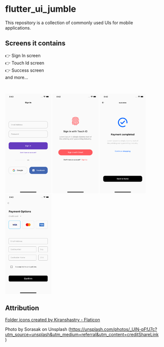 
# flutter_ui_jumble
This repository is a collection of commonly used UIs for mobile applications.

## Screens it contains
👉 Sign In screen<br>
👉 Touch Id screen<br>
👉 Success screen<br>
and more...

<br>

<img width="150" alt="screen1" src="assets/screenshots/signin.png">     <img width="150" alt="screen2" src="assets/screenshots/touchid.png">     <img width="150" alt="screen3" src="assets/screenshots/success.png">     <img width="150" alt="screen4" src="assets/screenshots/payment.png">


## Attribution
<a href="https://www.flaticon.com/free-icons/folder" title="folder icons">Folder icons created by Kiranshastry - Flaticon</a><br>

Photo by Sorasak on Unsplash (https://unsplash.com/photos/_UIN-pFfJ7c?utm_source=unsplash&utm_medium=referral&utm_content=creditShareLink)
<br>
